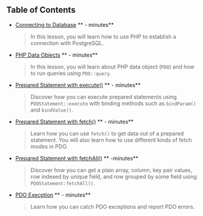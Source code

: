 ## Table of Contents

* [Connecting to Database](content/ContectingToDatabase/ConnectingToDatabase.q.md) ** - minutes**
    > In this lesson, you will learn how to use PHP to establish a connection with PostgreSQL.

* [PHP Data Objects](content/PDOClasses/PDOClasses.q.md) ** - minutes**
    > In this lesson, you will learn about PHP data object (`PDO`) and how to run queries using `PDO::query`.

* [Prepared Statement with execute()](content/UsingExecute/UsingExecute.q.md) ** - minutes**
    > Discover how you can execute prepared statements using `PDOStatement::execute` with binding methods such as `bindParam()` and `bindValue()`.

* [Prepared Statement with fetch()](content/UsingFetch/UsingFetch.q.md) ** - minutes**
    > Learn how you can use `fetch()` to get data out of a prepared statement. You will also learn how to use different kinds of fetch modes in PDO.

* [Prepared Statement with fetchAll()](content/UsingFetchAll/UsingFetchAll.q.md) ** -minutes**
    > Discover how you can get a plain array, column, key pair values, row indexed by unique field, and row grouped by some field using `PDOStatement:fetchAll()`.

* [PDO Execption](content/PDOException/PDOException.q.md) ** - minutes**
    > Learn how you can catch PDO exceptions and report PDO errors.